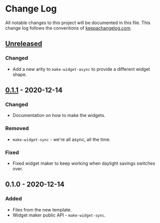 # Change Log
All notable changes to this project will be documented in this file. This change log follows the conventions of [keepachangelog.com](http://keepachangelog.com/).

## [Unreleased]
### Changed
- Add a new arity to `make-widget-async` to provide a different widget shape.

## [0.1.1] - 2020-12-14
### Changed
- Documentation on how to make the widgets.

### Removed
- `make-widget-sync` - we're all async, all the time.

### Fixed
- Fixed widget maker to keep working when daylight savings switches over.

## 0.1.0 - 2020-12-14
### Added
- Files from the new template.
- Widget maker public API - `make-widget-sync`.

[Unreleased]: https://github.com/your-name/exercise/compare/0.1.1...HEAD
[0.1.1]: https://github.com/your-name/exercise/compare/0.1.0...0.1.1
